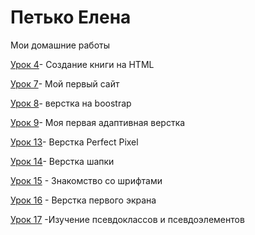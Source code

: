 # Петько Елена
Мои домашние работы

[Урок 4](eapetko.github.io/lesson_4/book.html  "Своя книга")- Создание книги на HTML

[Урок 7](eapetko.github.io/lesson_7/index.html "Сайт заработка")- Мой первый сайт

[Урок 8](eapetko.github.io/lesson_8/index.html "Наши преимущества")- верстка на boostrap

[Урок 9](eapetko.github.io/lesson_9/index.html "Заработай миллион")- Моя первая адаптивная верстка

[Урок 13](eapetko.github.io/lesson_13/index.html "Форма")- Верстка Perfect Pixel

[Урок 14](eapetko.github.io/lesson_14/index.html "Автоматизированная штукатурка стен")- Верстка шапки

[Урок 15](eapetko.github.io/lesson_15/index.html "Различные шрифты") - Знакомство со шрифтами

[Урок 16](https://github.com/eapetko/eapetko.github.io/blob/main/lesson_14/index.html "Штукатурка") - Верстка первого экрана

[Урок 17](eapetko.github.io/lesson_16/index.html "Картинки") -Изучение псевдоклассов и псевдоэлементов
